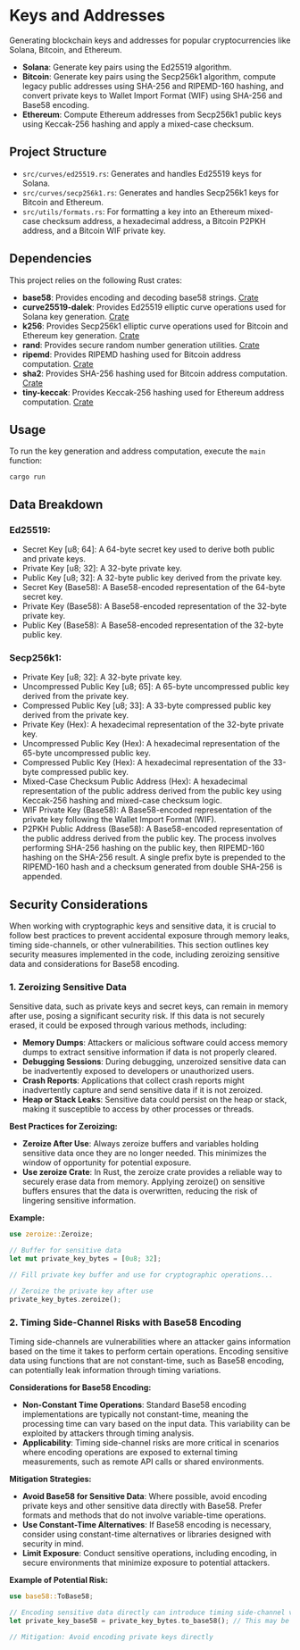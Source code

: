 # Keys and Addresses

Generating blockchain keys and addresses for popular cryptocurrencies like Solana, Bitcoin, and Ethereum.

- **Solana**: Generate key pairs using the Ed25519 algorithm.
- **Bitcoin**: Generate key pairs using the Secp256k1 algorithm, compute legacy public addresses using SHA-256 and RIPEMD-160 hashing, and convert private keys to Wallet Import Format (WIF) using SHA-256 and Base58 encoding.
- **Ethereum**: Compute Ethereum addresses from Secp256k1 public keys using Keccak-256 hashing and apply a mixed-case checksum.

## Project Structure

- `src/curves/ed25519.rs`: Generates and handles Ed25519 keys for Solana.
- `src/curves/secp256k1.rs`: Generates and handles Secp256k1 keys for Bitcoin and Ethereum.
- `src/utils/formats.rs`: For formatting a key into an Ethereum mixed-case checksum address, a hexadecimal address, a Bitcoin P2PKH address, and a Bitcoin WIF private key.

## Dependencies

This project relies on the following Rust crates:

- **base58**: Provides encoding and decoding base58 strings. [Crate](https://crates.io/crates/base58)
- **curve25519-dalek**: Provides Ed25519 elliptic curve operations used for Solana key generation. [Crate](https://crates.io/crates/curve25519-dalek)
- **k256**: Provides Secp256k1 elliptic curve operations used for Bitcoin and Ethereum key generation. [Crate](https://crates.io/crates/k256)
- **rand**: Provides secure random number generation utilities. [Crate](https://crates.io/crates/rand)
- **ripemd**: Provides RIPEMD hashing used for Bitcoin address computation. [Crate](https://crates.io/crates/ripemd)
- **sha2**: Provides SHA-256 hashing used for Bitcoin address computation. [Crate](https://crates.io/crates/sha2)
- **tiny-keccak**: Provides Keccak-256 hashing used for Ethereum address computation. [Crate](https://crates.io/crates/tiny-keccak)

## Usage

To run the key generation and address computation, execute the `main` function:

```
cargo run
```

## Data Breakdown

### Ed25519:

- Secret Key [u8; 64]: A 64-byte secret key used to derive both public and private keys.
- Private Key [u8; 32]: A 32-byte private key.
- Public Key [u8; 32]: A 32-byte public key derived from the private key.
- Secret Key (Base58): A Base58-encoded representation of the 64-byte secret key.
- Private Key (Base58): A Base58-encoded representation of the 32-byte private key.
- Public Key (Base58): A Base58-encoded representation of the 32-byte public key.

### Secp256k1:

- Private Key [u8; 32]: A 32-byte private key.
- Uncompressed Public Key [u8; 65]: A 65-byte uncompressed public key derived from the private key.
- Compressed Public Key [u8; 33]: A 33-byte compressed public key derived from the private key.
- Private Key (Hex): A hexadecimal representation of the 32-byte private key.
- Uncompressed Public Key (Hex): A hexadecimal representation of the 65-byte uncompressed public key.
- Compressed Public Key (Hex): A hexadecimal representation of the 33-byte compressed public key.
- Mixed-Case Checksum Public Address (Hex): A hexadecimal representation of the public address derived from the public key using Keccak-256 hashing and mixed-case checksum logic.
- WIF Private Key (Base58): A Base58-encoded representation of the private key following the Wallet Import Format (WIF).
- P2PKH Public Address (Base58): A Base58-encoded representation of the public address derived from the public key. The process involves performing SHA-256 hashing on the public key, then RIPEMD-160 hashing on the SHA-256 result. A single prefix byte is prepended to the RIPEMD-160 hash and a checksum generated from double SHA-256 is appended.

## Security Considerations

When working with cryptographic keys and sensitive data, it is crucial to follow best practices to prevent accidental exposure through memory leaks, timing side-channels, or other vulnerabilities. This section outlines key security measures implemented in the code, including zeroizing sensitive data and considerations for Base58 encoding.

### 1. Zeroizing Sensitive Data

Sensitive data, such as private keys and secret keys, can remain in memory after use, posing a significant security risk. If this data is not securely erased, it could be exposed through various methods, including:

- **Memory Dumps**: Attackers or malicious software could access memory dumps to extract sensitive information if data is not properly cleared.
- **Debugging Sessions**: During debugging, unzeroized sensitive data can be inadvertently exposed to developers or unauthorized users.
- **Crash Reports**: Applications that collect crash reports might inadvertently capture and send sensitive data if it is not zeroized.
- **Heap or Stack Leaks**: Sensitive data could persist on the heap or stack, making it susceptible to access by other processes or threads.

**Best Practices for Zeroizing:**

- **Zeroize After Use**: Always zeroize buffers and variables holding sensitive data once they are no longer needed. This minimizes the window of opportunity for potential exposure.
- **Use zeroize Crate**: In Rust, the zeroize crate provides a reliable way to securely erase data from memory. Applying zeroize() on sensitive buffers ensures that the data is overwritten, reducing the risk of lingering sensitive information.

**Example:**

```rust
use zeroize::Zeroize;

// Buffer for sensitive data
let mut private_key_bytes = [0u8; 32];

// Fill private key buffer and use for cryptographic operations...

// Zeroize the private key after use
private_key_bytes.zeroize();
```

### 2. Timing Side-Channel Risks with Base58 Encoding

Timing side-channels are vulnerabilities where an attacker gains information based on the time it takes to perform certain operations. Encoding sensitive data using functions that are not constant-time, such as Base58 encoding, can potentially leak information through timing variations.

**Considerations for Base58 Encoding:**

- **Non-Constant Time Operations**: Standard Base58 encoding implementations are typically not constant-time, meaning the processing time can vary based on the input data. This variability can be exploited by attackers through timing analysis.
- **Applicability**: Timing side-channel risks are more critical in scenarios where encoding operations are exposed to external timing measurements, such as remote API calls or shared environments.

**Mitigation Strategies:**

- **Avoid Base58 for Sensitive Data**: Where possible, avoid encoding private keys and other sensitive data directly with Base58. Prefer formats and methods that do not involve variable-time operations.
- **Use Constant-Time Alternatives**: If Base58 encoding is necessary, consider using constant-time alternatives or libraries designed with security in mind.
- **Limit Exposure**: Conduct sensitive operations, including encoding, in secure environments that minimize exposure to potential attackers.

**Example of Potential Risk:**

```rust
use base58::ToBase58;

// Encoding sensitive data directly can introduce timing side-channel vulnerabilities
let private_key_base58 = private_key_bytes.to_base58(); // This may be susceptible to timing attacks

// Mitigation: Avoid encoding private keys directly
```
